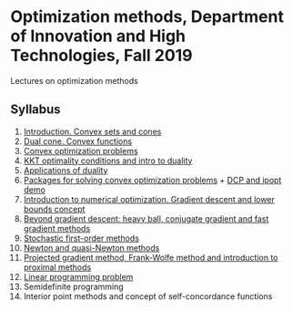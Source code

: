 # Optimization methods, Department of Innovation and High Technologies, Fall 2019
Lectures on optimization methods

## Syllabus

1. [Introduction. Convex sets and cones](./01-IntroConvSets/lecture1.pdf)
2. [Dual cone. Convex functions](./02-ConvexFunctions/lecture2.pdf)
3. [Convex optimization problems](./03-ConvexProblems/lecture3.pdf)
4. [KKT optimality conditions and intro to duality](./04-KKT/lecture4.pdf)
5. [Applications of duality](./05-Duality/lecture5.pdf)
6. [Packages for solving convex optimization problems](./06-ConvexSolvers/lecture6.pdf) + [DCP and ipopt demo](https://nbviewer.jupyter.org/github/amkatrutsa/optimization-fivt/blob/master/06-ConvexSolvers/demo.ipynb)
7. [Introduction to numerical optimization. Gradient descent and lower bounds concept](./07-GD/lecture7.pdf)
8. [Beyond gradient descent: heavy ball, conjugate gradient and fast gradient methods](./08-AccGD/lecture8.pdf)
9. [Stochastic first-order methods](./09-Stoch/lecture9.pdf)
10. [Newton and quasi-Newton methods](./10-Newton/lecture10.pdf)
11. [Projected gradient method, Frank-Wolfe method and introduction to proximal methods](./11-SimpleSets/lecture11.pdf)
12. [Linear programming problem](./12-LinProg/lecture12.pdf)
13. Semidefinite programming
14. Interior point methods and concept of self-concordance functions 
